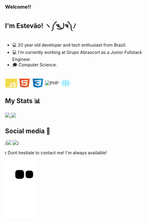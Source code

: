 ###  Welcome!!

<h2> I'm Estevão! ヽ༼ຈل͜ຈ༽ﾉ</h2>

- 💻  20 year old developer and tech enthusiast from Brazil.
- 💻  I'm currently working at Grupo Abrascort as a Junior Fullstack Engineer.
- 🎓  Computer Science.

<div style="display: inline_block"><br>
  <img align="center" alt="Js" height="30" width="40" src="https://raw.githubusercontent.com/devicons/devicon/master/icons/javascript/javascript-plain.svg">
  <img align="center" alt="HTML" height="30" width="40" src="https://raw.githubusercontent.com/devicons/devicon/master/icons/html5/html5-original.svg">
  <img align="center" alt="CSS" height="30" width="40" src="https://raw.githubusercontent.com/devicons/devicon/master/icons/css3/css3-original.svg">
  <img align="center" alt="PHP" height="30" width="40" src="https://cdn.jsdelivr.net/gh/devicons/devicon/icons/php/php-original.svg">
  <img align="center" alt="PHP" height="30" width="40" src="https://raw.githubusercontent.com/github/explore/80688e429a7d4ef2fca1e82350fe8e3517d3494d/topics/react/react.png">
</div>

<h2>My Stats 📊 </h2>

<div>
  <a href="https://github.com/estevaoaz">
    <img height="180em" src="https://github-readme-stats.vercel.app/api/top-langs/?username=estevaoaz&layout=compact&langs_count=7&theme=dark"/>
    <img height="180em" src="https://github-readme-stats.vercel.app/api?username=estevaoaz&show_icons=true&theme=dark&include_all_commits=true&count_private=true"/>
  </a>
</div>

<h2>Social media 📢 </h2>


/*<a href="https://www.linkedin.com/in/estev%C3%A3o-azevedo-715a91221/?originalSubdomain=br" target="_blank"><img src="https://img.shields.io/badge/-LinkedIn-%230077B5?style=for-the-badge&logo=linkedin&logoColor=white" target="_blank"></a>
 <a href="https://www.instagram.com/dev.aztex/" target="_blank"><img src="https://img.shields.io/badge/-Instagram-%23E4405F?style=for-the-badge&logo=instagram&logoColor=white" target="_blank"></a>*/
 
<p> 📞 Dont hesitate to contact me! I'm always available! </p>


![Snake animation](https://github.com/FragaInDev/FragaInDev/blob/output/github-contribution-grid-snake.svg)

